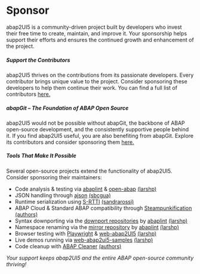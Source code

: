 # Sponsor

abap2UI5 is a community-driven project built by developers who invest their free time to create, maintain, and improve it. Your sponsorship helps support their efforts and ensures the continued growth and enhancement of the project.

##### Support the Contributors
abap2UI5 thrives on the contributions from its passionate developers. Every contributor brings unique value to the project. Consider sponsoring these developers to help them continue their work. You can find a full list of contributors [here.](https://github.com/abap2UI5/abap2UI5/graphs/contributors)

##### abapGit – The Foundation of ABAP Open Source
abap2UI5 would not be possible without abapGit, the backbone of ABAP open-source development, and the consistently supportive people behind it. If you find abap2UI5 useful, you are also benefiting from abapGit. Explore its contributors and consider sponsoring them [here.](https://abapgit.org/sponsor.html)

##### Tools That Make It Possible
Several open-source projects extend the functionality of abap2UI5. Consider sponsoring their maintainers:
* Code analysis & testing via [abaplint](https://abaplint.org/) & [open-abap](https://github.com/open-abap) [(larshp)](https://github.com/larshp) 
* JSON handling through [ajson](https://github.com/sbcgua/ajson) [(sbcgua)](https://github.com/sbcgua)
* Runtime serialization using [S-RTTI](https://github.com/sandraros/S-RTTI) [(sandrarossi)](https://github.com/sandraros)
* ABAP Cloud & Standard ABAP compatibility through [Steampunkification](https://github.com/heliconialabs/steampunkification) [(authors)](https://github.com/heliconialabs/steampunkification/graphs/contributors)
* Syntax downporting via the [downport repositories](https://github.com/abap2UI5-downports) by [abaplint](https://abaplint.org/) [(larshp)](https://github.com/larshp)
* Namespace renaming via the [mirror repository](https://github.com/abap2UI5/abap2UI5-mirror-renamed) by [abaplint](https://abaplint.org/) [(larshp)](https://github.com/larshp)
* Browser testing with [Playwright](https://playwright.dev/) & [web-abap2UI5](https://github.com/abap2UI5/abap2UI5-web) [(larshp)](https://github.com/larshp)
* Live demos running via [web-abap2ui5-samples](https://github.com/abap2UI5/web-abap2ui5-samples) [(larshp)](https://github.com/larshp)
* Code cleanup with [ABAP Cleaner](https://github.com/SAP/abap-cleaner)  [(authors)](https://github.com/SAP/abap-cleaner/graphs/contributors)

_Your support keeps abap2UI5 and the entire ABAP open-source community thriving!_
